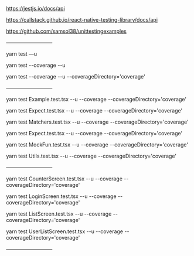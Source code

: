 https://jestjs.io/docs/api

https://callstack.github.io/react-native-testing-library/docs/api

https://github.com/samsol38/unittestingexamples

—————————

yarn test —u

yarn test --coverage --u

yarn test --coverage --u --coverageDirectory='coverage'

—————————

yarn test Example.test.tsx --u --coverage --coverageDirectory='coverage'

yarn test Expect.test.tsx --u --coverage --coverageDirectory='coverage'

yarn test Matchers.test.tsx --u --coverage --coverageDirectory='coverage'

yarn test Expect.test.tsx --u --coverage --coverageDirectory='coverage'

yarn test MockFun.test.tsx --u --coverage --coverageDirectory='coverage'

yarn test Utils.test.tsx --u --coverage --coverageDirectory='coverage'

—————————

yarn test CounterScreen.test.tsx --u --coverage --coverageDirectory='coverage'

yarn test LoginScreen.test.tsx --u --coverage --coverageDirectory='coverage'

yarn test ListScreen.test.tsx --u --coverage --coverageDirectory='coverage'

yarn test UserListScreen.test.tsx --u --coverage --coverageDirectory='coverage'

—————————
